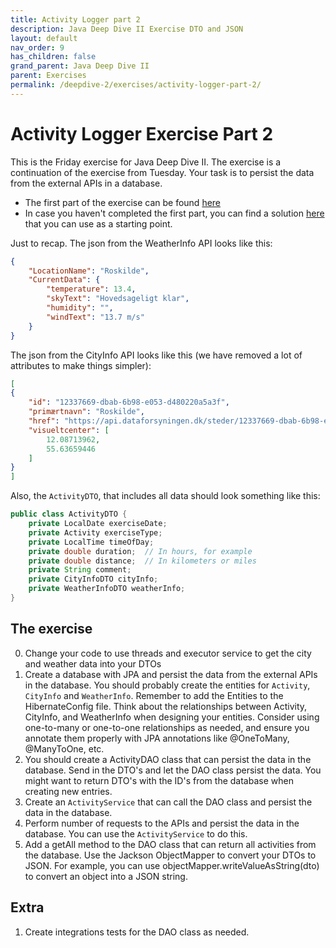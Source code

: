```yaml
---
title: Activity Logger part 2
description: Java Deep Dive II Exercise DTO and JSON
layout: default
nav_order: 9
has_children: false
grand_parent: Java Deep Dive II
parent: Exercises
permalink: /deepdive-2/exercises/activity-logger-part-2/
---
```


# Activity Logger Exercise Part 2

This is the Friday exercise for Java Deep Dive II. The exercise is a continuation of the exercise from Tuesday. Your task is to persist the data from the external APIs in a database.

- The first part of the exercise can be found [here](./activity_logger_part1.md)
- In case you haven't completed the first part, you can find a solution [here](https://github.com/jonbertelsen/activitylogger) that you can use as a starting point.

Just to recap. The json from the WeatherInfo API looks like this:

```json
{
    "LocationName": "Roskilde",
    "CurrentData": {
        "temperature": 13.4,
        "skyText": "Hovedsageligt klar",
        "humidity": "",
        "windText": "13.7 m/s"
    }
}
```

The json from the CityInfo API looks like this (we have removed a lot of attributes to make things simpler):

```json
[
{
    "id": "12337669-dbab-6b98-e053-d480220a5a3f",
    "primærtnavn": "Roskilde",
    "href": "https://api.dataforsyningen.dk/steder/12337669-dbab-6b98-e053-d480220a5a3f",
    "visueltcenter": [
        12.08713962,
        55.63659446
    ]
}
]
```

Also, the `ActivityDTO`, that includes all data should look something like this:

```java
public class ActivityDTO {
    private LocalDate exerciseDate;
    private Activity exerciseType;
    private LocalTime timeOfDay;
    private double duration;  // In hours, for example
    private double distance;  // In kilometers or miles
    private String comment;
    private CityInfoDTO cityInfo;
    private WeatherInfoDTO weatherInfo;
}
```

## The exercise

0. Change your code to use threads and executor service to get the city and weather data into your DTOs
1. Create a database with JPA and persist the data from the external APIs in the database. You should probably create the entities for `Activity`, `CityInfo` and `WeatherInfo`. Remember to add the Entities to the HibernateConfig file. Think about the relationships between Activity, CityInfo, and WeatherInfo when designing your entities. Consider using one-to-many or one-to-one relationships as needed, and ensure you annotate them properly with JPA annotations like @OneToMany, @ManyToOne, etc.
2. You should create a ActivityDAO class that can persist the data in the database. Send in the DTO's and let the DAO class persist the data. You might want to return DTO's with the ID's from the database when creating new entries.
3. Create an `ActivityService` that can call the DAO class and persist the data in the database.
4. Perform number of requests to the APIs and persist the data in the database. You can use the `ActivityService` to do this.
5. Add a getAll method to the DAO class that can return all activities from the database. Use the Jackson ObjectMapper to convert your DTOs to JSON. For example, you can use objectMapper.writeValueAsString(dto) to convert an object into a JSON string.

## Extra

1. Create integrations tests for the DAO class as needed.
